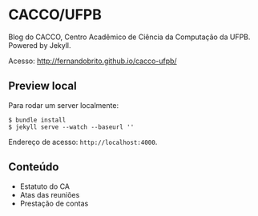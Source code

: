 CACCO/UFPB
==========

Blog do CACCO, Centro Acadêmico de Ciência da Computação da UFPB. Powered by Jekyll. 

Acesso: http://fernandobrito.github.io/cacco-ufpb/

Preview local
--------

Para rodar um server localmente:

    $ bundle install
    $ jekyll serve --watch --baseurl ''

Endereço de acesso: `http://localhost:4000`.

Conteúdo
--------
* Estatuto do CA
* Atas das reuniões
* Prestação de contas
